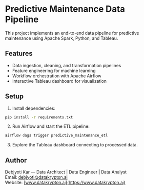 # Predictive Maintenance Data Pipeline

This project implements an end-to-end data pipeline for predictive maintenance using Apache Spark, Python, and Tableau.

## Features

- Data ingestion, cleaning, and transformation pipelines
- Feature engineering for machine learning
- Workflow orchestration with Apache Airflow
- Interactive Tableau dashboard for visualization

## Setup

1. Install dependencies:

```bash
pip install -r requirements.txt
```

2. Run Airflow and start the ETL pipeline:

```bash
airflow dags trigger predictive_maintenance_etl
```

3. Explore the Tableau dashboard connecting to processed data.

## Author

Debjyoti Kar — Data Architect | Data Engineer | Data Analyst  
Email: debjyoti@datakrypton.ai  
Website: [www.datakrypton.ai](https://www.datakrypton.ai)
